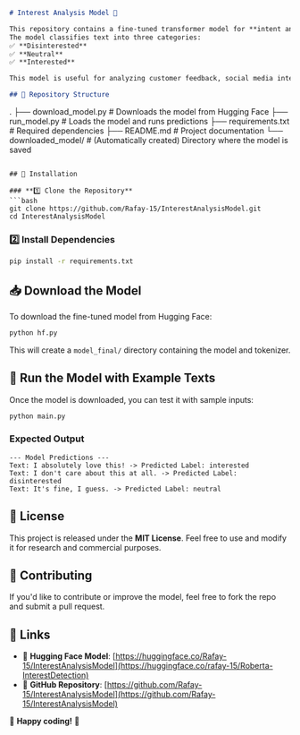```markdown
# Interest Analysis Model 🎯  

This repository contains a fine-tuned transformer model for **intent analysis**, built on `j-hartmann/emotion-english-distilroberta-base`.  
The model classifies text into three categories:  
✅ **Disinterested**  
✅ **Neutral**  
✅ **Interested**  

This model is useful for analyzing customer feedback, social media interactions, and other text-based user intent scenarios.

## 📂 Repository Structure
```
.
├── download_model.py   # Downloads the model from Hugging Face
├── run_model.py        # Loads the model and runs predictions
├── requirements.txt    # Required dependencies
├── README.md           # Project documentation
└── downloaded_model/   # (Automatically created) Directory where the model is saved
```

## 🚀 Installation  

### **1️⃣ Clone the Repository**  
```bash
git clone https://github.com/Rafay-15/InterestAnalysisModel.git
cd InterestAnalysisModel
```

### **2️⃣ Install Dependencies**  
```bash
pip install -r requirements.txt
```

## 📥 Download the Model  
To download the fine-tuned model from Hugging Face:  
```bash
python hf.py
```
This will create a `model_final/` directory containing the model and tokenizer.

## 🔄 Run the Model with Example Texts  
Once the model is downloaded, you can test it with sample inputs:  
```bash
python main.py
```

### **Expected Output**
```
--- Model Predictions ---
Text: I absolutely love this! -> Predicted Label: interested
Text: I don't care about this at all. -> Predicted Label: disinterested
Text: It's fine, I guess. -> Predicted Label: neutral
```


## 📜 License  
This project is released under the **MIT License**. Feel free to use and modify it for research and commercial purposes.

## 🤝 Contributing  
If you'd like to contribute or improve the model, feel free to fork the repo and submit a pull request.

## 🔗 Links  
- 🤗 **Hugging Face Model**: [https://huggingface.co/Rafay-15/InterestAnalysisModel](https://huggingface.co/rafay-15/Roberta-InterestDetection)  
- 📂 **GitHub Repository**: [https://github.com/Rafay-15/InterestAnalysisModel](https://github.com/Rafay-15/InterestAnalysisModel)  

🚀 **Happy coding!** 🎯

